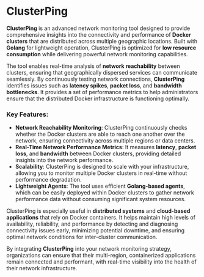 # ClusterPing

**ClusterPing** is an advanced network monitoring tool designed to provide comprehensive insights into the connectivity and performance of **Docker clusters** that are distributed across multiple geographic locations. Built with **Golang** for lightweight operation, ClusterPing is optimized for **low resource consumption** while delivering powerful network monitoring capabilities.

The tool enables real-time analysis of **network reachability** between clusters, ensuring that geographically dispersed services can communicate seamlessly. By continuously testing network connections, **ClusterPing** identifies issues such as **latency spikes**, **packet loss**, and **bandwidth bottlenecks**. It provides a set of performance metrics to help administrators ensure that the distributed Docker infrastructure is functioning optimally.

### Key Features:
- **Network Reachability Monitoring**: ClusterPing continuously checks whether the Docker clusters are able to reach one another over the network, ensuring connectivity across multiple regions or data centers.
- **Real-Time Network Performance Metrics**: It measures **latency**, **packet loss**, and **bandwidth** between Docker clusters, providing detailed insights into the network performance.
- **Scalability**: ClusterPing is designed to scale with your infrastructure, allowing you to monitor multiple Docker clusters in real-time without performance degradation.
- **Lightweight Agents**: The tool uses efficient **Golang-based agents**, which can be easily deployed within Docker clusters to gather network performance data without consuming significant system resources.

ClusterPing is especially useful in **distributed systems** and **cloud-based applications** that rely on Docker containers. It helps maintain high levels of availability, reliability, and performance by detecting and diagnosing connectivity issues early, minimizing potential downtime, and ensuring optimal network conditions for inter-cluster communication.

By integrating **ClusterPing** into your network monitoring strategy, organizations can ensure that their multi-region, containerized applications remain connected and performant, with real-time visibility into the health of their network infrastructure.


